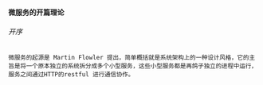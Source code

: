 #### 微服务的开篇理论

###### 开序

```text
微服务的起源是 Martin Flowler 提出，简单概括就是系统架构上的一种设计风格，它的主旨是将一个原本独立的系统拆分成多个小型服务，这些小型服务都是再鸽子独立的进程中运行，服务之间通过HTTP的restful 进行通信协作。
```


